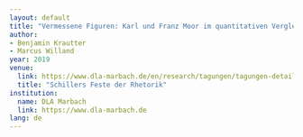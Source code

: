 ```yaml
---
layout: default
title: "Vermessene Figuren: Karl und Franz Moor im quantitativen Vergleich"
author:
- Benjamin Krautter
- Marcus Willand
year: 2019
venue:
  link: https://www.dla-marbach.de/en/research/tagungen/tagungen-detail/?tx_lombegoevent_pi1%5BeventDate%5D=261&tx_lombegoevent_pi1%5Baction%5D=show&tx_lombegoevent_pi1%5Bcontroller%5D=Date&cHash=aa8b0b60beade6339ebb31aa3e53167f
  title: "Schillers Feste der Rhetorik"
institution:
  name: DLA Marbach
  link: https://www.dla-marbach.de
lang: de
---
```

